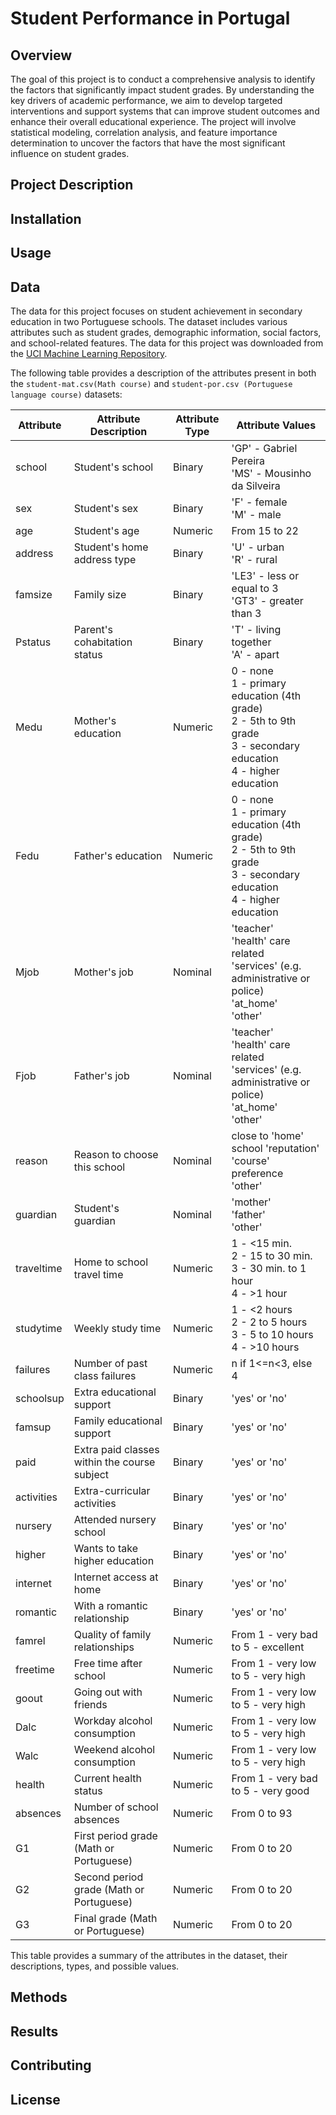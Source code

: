 # Student Performance in Portugal

## Overview
The goal of this project is to conduct a comprehensive analysis to identify the factors that significantly impact student grades. By understanding the key drivers of academic performance, we aim to develop targeted interventions and support systems that can improve student outcomes and enhance their overall educational experience. The project will involve statistical modeling, correlation analysis, and feature importance determination to uncover the factors that have the most significant influence on student grades.

## Project Description


## Installation


## Usage


## Data
The data for this project focuses on student achievement in secondary education in two Portuguese schools. The dataset includes various attributes such as student grades, demographic information, social factors, and school-related features. The data for this project was downloaded from the [UCI Machine Learning Repository](https://archive.ics.uci.edu/dataset/320/student+performance).

The following table provides a description of the attributes present in both the `student-mat.csv(Math course)` and `student-por.csv (Portuguese language course)` datasets:

| Attribute | Attribute Description                                            | Attribute Type | Attribute Values                                                    |
|-----------|-----------------------------------------------------------------|----------------|--------------------------------------------------------------------|
| school    | Student's school                                                | Binary         | 'GP' - Gabriel Pereira<br/>'MS' - Mousinho da Silveira              |
| sex       | Student's sex                                                   | Binary         | 'F' - female<br/>'M' - male                                        |
| age       | Student's age                                                   | Numeric        | From 15 to 22                                                      |
| address   | Student's home address type                                     | Binary         | 'U' - urban<br/>'R' - rural                                         |
| famsize   | Family size                                                     | Binary         | 'LE3' - less or equal to 3<br/>'GT3' - greater than 3               |
| Pstatus   | Parent's cohabitation status                                    | Binary         | 'T' - living together<br/>'A' - apart                               |
| Medu      | Mother's education                                              | Numeric        | 0 - none<br/>1 - primary education (4th grade)<br/>2 - 5th to 9th grade<br/>3 - secondary education<br/>4 - higher education |
| Fedu      | Father's education                                              | Numeric        | 0 - none<br/>1 - primary education (4th grade)<br/>2 - 5th to 9th grade<br/>3 - secondary education<br/>4 - higher education |
| Mjob      | Mother's job                                                    | Nominal        | 'teacher'<br/>'health' care related<br/>'services' (e.g. administrative or police)<br/>'at_home'<br/>'other'                    |
| Fjob      | Father's job                                                    | Nominal        | 'teacher'<br/>'health' care related<br/>'services' (e.g. administrative or police)<br/>'at_home'<br/>'other'                    |
| reason    | Reason to choose this school                                    | Nominal        | close to 'home'<br/>school 'reputation'<br/>'course' preference<br/>'other'                                                       |
| guardian  | Student's guardian                                              | Nominal        | 'mother'<br/>'father'<br/>'other'                                   |
| traveltime| Home to school travel time                                      | Numeric        | 1 - <15 min.<br/>2 - 15 to 30 min.<br/>3 - 30 min. to 1 hour<br/>4 - >1 hour                                                  |
| studytime | Weekly study time                                               | Numeric        | 1 - <2 hours<br/>2 - 2 to 5 hours<br/>3 - 5 to 10 hours<br/>4 - >10 hours                                                      |
| failures  | Number of past class failures                                   | Numeric        | n if 1<=n<3, else 4                                                |
| schoolsup | Extra educational support                                       | Binary         | 'yes' or 'no'                                                      |
| famsup    | Family educational support                                      | Binary         | 'yes' or 'no'                                                      |
| paid      | Extra paid classes within the course subject                    | Binary         | 'yes' or 'no'                                                      |
| activities| Extra-curricular activities                                     | Binary         | 'yes' or 'no'                                                      |
| nursery   | Attended nursery school                                         | Binary         | 'yes' or 'no'                                                      |
| higher    | Wants to take higher education                                  | Binary         | 'yes' or 'no'                                                      |
| internet  | Internet access at home                                         | Binary         | 'yes' or 'no'                                                      |
| romantic  | With a romantic relationship                                    | Binary         | 'yes' or 'no'                                                      |
| famrel    | Quality of family relationships                                 | Numeric        | From 1 - very bad to 5 - excellent                                 |
| freetime  | Free time after school                                          | Numeric        | From 1 - very low to 5 - very high                                 |
| goout     | Going out with friends                                          | Numeric        | From 1 - very low to 5 - very high                                 |
| Dalc      | Workday alcohol consumption                                     | Numeric        | From 1 - very low to 5 - very high                                 |
| Walc      | Weekend alcohol consumption                                     | Numeric        | From 1 - very low to 5 - very high                                 |
| health    | Current health status                                           | Numeric        | From 1 - very bad to 5 - very good                                 |
| absences  | Number of school absences                                       | Numeric        | From 0 to 93                                                       |
| G1        | First period grade (Math or Portuguese)                         | Numeric        | From 0 to 20                                                       |
| G2        | Second period grade (Math or Portuguese)                        | Numeric        | From 0 to 20                                                       |
| G3        | Final grade (Math or Portuguese)                                | Numeric        | From 0 to 20                                                       |

This table provides a summary of the attributes in the dataset, their descriptions, types, and possible values.


## Methods


## Results


## Contributing


## License

